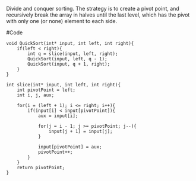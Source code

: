 Divide and conquer sorting. The strategy is to create a pivot point, and recursively break the array in halves until the last level, which has the pivot with only one (or none) element to each side.

#Code

```
void QuickSort(int* input, int left, int right){
    if(left < right){
        int q = slice(input, left, right);
        QuickSort(input, left, q - 1);
        QuickSort(input, q + 1, right);
    }
}

int slice(int* input, int left, int right){
    int pivotPoint = left;
    int i, j, aux;

    for(i = (left + 1); i <= right; i++){
        if(input[i] < input[pivotPoint]){
            aux = input[i];

            for(j = i - 1; j >= pivotPoint; j--){
                input[j + 1] = input[j];
            }

            input[pivotPoint] = aux;
            pivotPoint++;
        }
    }
    return pivotPoint;
}
```